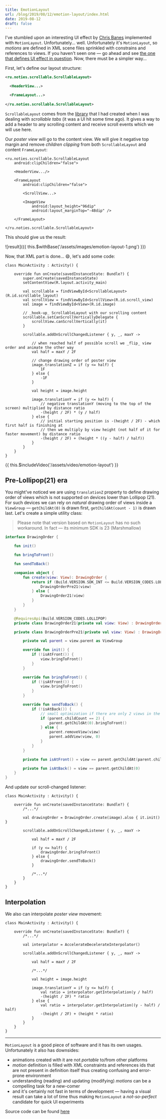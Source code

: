 ```yaml
---
title: EmotionLayout
url: /blog/2019/08/12/emotion-layout/index.html
date: 2019-08-12
draft: false
---
```


I've stumbled upon an interesting UI effect by [Chris Banes](https://twitter.com/chrisbanes/status/1029619278863945728) implemented with `MotionLayout`.  Unfortunately... well. Unfortunately it's `MotionLayout`, so _motions_ are defined in XML scene files sprinkled with constrains and references to views. If you haven't seen one &mdash; go ahead and see [the one that defines UI effect in question](https://github.com/chrisbanes/tivi/blob/3c1ce720ed4bda2c2d3d28320ae0e66a6701e402/app/src/main/res/xml/scene_show_details.xml). Now, there must be a simpler way...

<p $excerpt></p>

First, let's define our layout structure:

```xml
<ru.noties.scrollable.ScrollableLayout>

  <HeaderView...>

  <FrameLayout...>
  
</ru.noties.scrollable.ScrollableLayout>
```

`ScrollableLayout` comes from the [library][scrollable] that I had created when I was dealing with _scrollable tabs_ (it was a UI hit some time ago). It gives a way to add a header to any scrolling content and receive scroll events which we will use here.

Our _poster view_ will go to the content view. We will give it negative top margin and remove _children clipping_ from both `ScrollableLayout` and content `FrameLayout`:

```xml{1-2,6-7,11-13}
<ru.noties.scrollable.ScrollableLayout
    android:clipChildren="false">

    <HeaderView.../>

    <FrameLayout
        android:clipChildren="false">

        <ScrollView...>

        <ImageView
            android:layout_height="96dip"
            android:layout_marginTop="-48dip" />

    </FrameLayout>

</ru.noties.scrollable.ScrollableLayout>
```

This should give us the result:

![result]({{ this.$withBase('/assets/images/emotion-layout-1.png') }})

Now, that XML part is done... 😄, let's add some code:

```kotlin{16-38}
class MainActivity : Activity() {

    override fun onCreate(savedInstanceState: Bundle?) {
        super.onCreate(savedInstanceState)
        setContentView(R.layout.activity_main)

        val scrollable = findViewById<ScrollableLayout>(R.id.scrollable_layout)
        val scrollView = findViewById<ScrollView>(R.id.scroll_view)
        val image = findViewById<View>(R.id.image)

        // _hook-up_ ScrollableLayout with our scrolling content
        scrollable.setCanScrollVerticallyDelegate {
            scrollView.canScrollVertically(it)
        }
        
        scrollable.addOnScrollChangedListener { y, _, maxY ->

            // when reached half of possible scroll we _flip_ view order and animate the other way
            val half = maxY / 2F

            // change drawing order of poster view
            image.translationZ = if (y <= half) {
                1F
            } else {
                -1F
            }

            val height = image.height

            image.translationY = if (y <= half) {
                // negative translationY (moving to the top of the screen) multiplied by distance ratio
                -(height / 2F) * (y / half)
            } else {
                // initial starting position is -(height / 2F) - which first half is finishing at
                // then we multiply by view height (not half of it for faster movement) by distance ratio
                -(height / 2F) + (height * ((y - half) / half))
            }
        }
    }
}
```

{{ this.$includeVideo('/assets/video/emotion-layout') }}

## Pre-Lollipop(21) era

You might've noticed we are using `translationZ` property to define drawing order of views which is not supported on devices lower than Lollipop (21). For such devices we can rely on _natural_ drawing order of views inside a `ViewGroup` &mdash; `getChildAt(0)` is drawn first, `getChildAt(count - 1)` is drawn last. Let's create a simple utility class:

<blockquote class="custom tip">

Please note that version based on `MotionLayout` has no such workaround. In fact &mdash; its minimum SDK is 23 (Marshmallow)

</blockquote>


```kotlin
interface DrawingOrder {

    fun init()

    fun bringToFront()

    fun sendToBack()

    companion object {
        fun create(view: View): DrawingOrder {
            return if (Build.VERSION.SDK_INT <= Build.VERSION_CODES.LOLLIPOP) {
                DrawingOrderPre21(view)
            } else {
                DrawingOrder21(view)
            }
        }
    }

    @RequiresApi(Build.VERSION_CODES.LOLLIPOP)
    private class DrawingOrder21(private val view: View) : DrawingOrder {/*...*/}

    private class DrawingOrderPre21(private val view: View) : DrawingOrder {

        private val parent = view.parent as ViewGroup

        override fun init() {
            if (!isAtFront()) {
                view.bringToFront()
            }
        }

        override fun bringToFront() {
            if (!isAtFront()) {
                view.bringToFront()
            }
        }

        override fun sendToBack() {
            if (!isAtBack()) {
                // small optimization if there are only 2 views in the parent
                if (parent.childCount == 2) {
                    parent.getChildAt(0).bringToFront()
                } else {
                    parent.removeView(view)
                    parent.addView(view, 0)
                }
            }
        }

        private fun isAtFront() = view == parent.getChildAt(parent.childCount - 1)

        private fun isAtBack() = view == parent.getChildAt(0)
    }
}
```

And update our scroll-changed listener:

```kotlin{6,12-16}
class MainActivity : Activity() {

    override fun onCreate(savedInstanceState: Bundle?) {
        /*...*/

        val drawingOrder = DrawingOrder.create(image).also { it.init() }

        scrollable.addOnScrollChangedListener { y, _, maxY ->

            val half = maxY / 2F

            if (y <= half) {
                drawingOrder.bringToFront()
            } else {
                drawingOrder.sendToBack()
            }

            /*...*/
        }
    }
}
```

## Interpolation

We also can interpolate _poster view_ movement:

```kotlin{6,17-18,20-21}
class MainActivity : Activity() {

    override fun onCreate(savedInstanceState: Bundle?) {
        /*...*/

        val interpolator = AccelerateDecelerateInterpolator()

        scrollable.addOnScrollChangedListener { y, _, maxY ->

            val half = maxY / 2F

            /*...*/

            val height = image.height

            image.translationY = if (y <= half) {
                val ratio = interpolator.getInterpolation(y / half)
                -(height / 2F) * ratio
            } else {
                val ratio = interpolator.getInterpolation((y - half) / half)
                -(height / 2F) + (height * ratio)
            }
        }
    }
}
```

---

`MotionLayout` is a good piece of software and it has its own usages. Unfortunately
it also has downsides:
* animations created with it are not _portable_ to/from other platforms
* _motion_ definition is filled with XML constraints and references ids that are not present
in definition itself thus creating confusing and error-prone environment
* understanding (reading) and updating (modifying) _motions_ can be a compelling task for a new-comer
* and it's certainly not fast in terms of development &mdash; having a visual result
can take a lot of time thus making `MotionLayout` a _not-so-perfect_ candidate for quick UI experiments

Source code can be found [here][source]

[source]: https://github.com/noties/BlogProjects/tree/master/EmotionLayout
[scrollable]: https://github.com/noties/Scrollable

